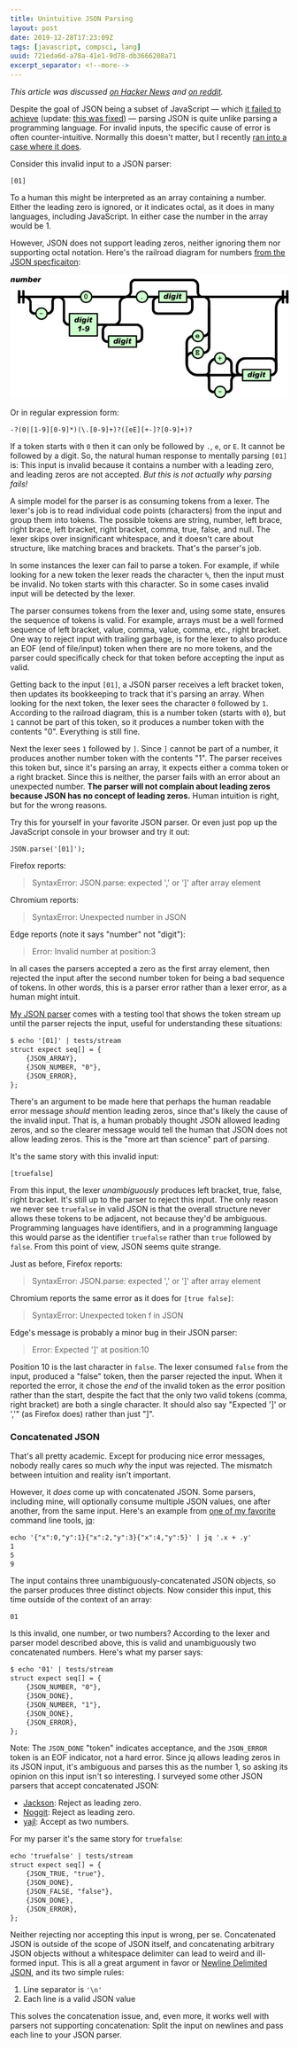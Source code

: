 ```yaml
---
title: Unintuitive JSON Parsing
layout: post
date: 2019-12-28T17:23:09Z
tags: [javascript, compsci, lang]
uuid: 721eda6d-a78a-41e1-9d78-db3666208a71
excerpt_separator: <!--more-->
---
```


*This article was discussed [on Hacker News][hn] and [on reddit][r].*

Despite the goal of JSON being a subset of JavaScript — which [it failed
to achieve][mine] (update: [this was fixed][fix]) — parsing JSON is
quite unlike parsing a programming language. For invalid inputs, the
specific cause of error is often counter-intuitive. Normally this
doesn't matter, but I recently [ran into a case where it does][gh].

<!--more-->

Consider this invalid input to a JSON parser:

    [01]

To a human this might be interpreted as an array containing a number.
Either the leading zero is ignored, or it indicates octal, as it does in
many languages, including JavaScript. In either case the number in the
array would be 1.

However, JSON does not support leading zeros, neither ignoring them nor
supporting octal notation. Here's the railroad diagram for numbers [from
the JSON specficaiton][spec]:

![](/img/diagram/json-number.png)
<!-- Copyright (C) 2017 Ecma International -->

Or in regular expression form:

    -?(0|[1-9][0-9]*)(\.[0-9]+)?([eE][+-]?[0-9]+)?

If a token starts with `0` then it can only be followed by `.`, `e`,
or `E`. It cannot be followed by a digit. So, the natural human
response to mentally parsing `[01]` is: This input is invalid because
it contains a number with a leading zero, and leading zeros are not
accepted. *But this is not actually why parsing fails!*

A simple model for the parser is as consuming tokens from a lexer. The
lexer's job is to read individual code points (characters) from the
input and group them into tokens. The possible tokens are string,
number, left brace, right brace, left bracket, right bracket, comma,
true, false, and null. The lexer skips over insignificant whitespace,
and it doesn't care about structure, like matching braces and
brackets. That's the parser's job.

In some instances the lexer can fail to parse a token. For example, if
while looking for a new token the lexer reads the character `%`, then
the input must be invalid. No token starts with this character. So in
some cases invalid input will be detected by the lexer.

The parser consumes tokens from the lexer and, using some state, ensures
the sequence of tokens is valid. For example, arrays must be a well
formed sequence of left bracket, value, comma, value, comma, etc., right
bracket. One way to reject input with trailing garbage, is for the lexer
to also produce an EOF (end of file/input) token when there are no more
tokens, and the parser could specifically check for that token before
accepting the input as valid.

Getting back to the input `[01]`, a JSON parser receives a left bracket
token, then updates its bookkeeping to track that it's parsing an array.
When looking for the next token, the lexer sees the character `0`
followed by `1`. According to the railroad diagram, this is a number
token (starts with `0`), but `1` cannot be part of this token, so it
produces a number token with the contents "0". Everything is still fine.

Next the lexer sees `1` followed by `]`. Since `]` cannot be part of a
number, it produces another number token with the contents "1". The
parser receives this token but, since it's parsing an array, it expects
either a comma token or a right bracket. Since this is neither, the
parser fails with an error about an unexpected number. **The parser will
not complain about leading zeros because JSON has no concept of leading
zeros.** Human intuition is right, but for the wrong reasons.

Try this for yourself in your favorite JSON parser. Or even just pop up
the JavaScript console in your browser and try it out:

    JSON.parse('[01]');

Firefox reports:

> SyntaxError: JSON.parse: expected ',' or ']' after array element

Chromium reports:

> SyntaxError: Unexpected number in JSON

Edge reports (note it says "number" not "digit"):

> Error: Invalid number at position:3

In all cases the parsers accepted a zero as the first array element,
then rejected the input after the second number token for being a bad
sequence of tokens. In other words, this is a parser error rather than
a lexer error, as a human might intuit.

[My JSON parser][pdjson] comes with a testing tool that shows the token
stream up until the parser rejects the input, useful for understanding
these situations:

    $ echo '[01]' | tests/stream
    struct expect seq[] = {
        {JSON_ARRAY},
        {JSON_NUMBER, "0"},
        {JSON_ERROR},
    };

There's an argument to be made here that perhaps the human readable
error message *should* mention leading zeros, since that's likely the
cause of the invalid input. That is, a human probably thought JSON
allowed leading zeros, and so the clearer message would tell the human
that JSON does not allow leading zeros. This is the "more art than
science" part of parsing.

It's the same story with this invalid input:

    [truefalse]

From this input, the lexer *unambiguously* produces left bracket,
true, false, right bracket. It's still up to the parser to reject this
input. The only reason we never see `truefalse` in valid JSON is that
the overall structure never allows these tokens to be adjacent, not
because they'd be ambiguous. Programming languages have identifiers,
and in a programming language this would parse as the identifier
`truefalse` rather than `true` followed by `false`. From this point of
view, JSON seems quite strange.

Just as before, Firefox reports:

> SyntaxError: JSON.parse: expected ',' or ']' after array element

Chromium reports the same error as it does for `[true false]`:

> SyntaxError: Unexpected token f in JSON

Edge's message is probably a minor bug in their JSON parser:

> Error: Expected ']' at position:10

Position 10 is the last character in `false`. The lexer consumed `false`
from the input, produced a "false" token, then the parser rejected the
input. When it reported the error, it chose the *end* of the invalid
token as the error position rather than the start, despite the fact that
the only two valid tokens (comma, right bracket) are both a single
character. It should also say "Expected ']' or ','" (as Firefox does)
rather than just "]".

### Concatenated JSON

That's all pretty academic. Except for producing nice error messages,
nobody really cares so much *why* the input was rejected. The mismatch
between intuition and reality isn't important.

However, it *does* come up with concatenated JSON. Some parsers,
including mine, will optionally consume multiple JSON values, one after
another, from the same input. Here's an example from [one of my
favorite][mb] command line tools, [jq][jq]:

    echo '{"x":0,"y":1}{"x":2,"y":3}{"x":4,"y":5}' | jq '.x + .y'
    1
    5
    9

The input contains three unambiguously-concatenated JSON objects, so
the parser produces three distinct objects. Now consider this input,
this time outside of the context of an array:

    01

Is this invalid, one number, or two numbers? According to the lexer and
parser model described above, this is valid and unambiguously two
concatenated numbers. Here's what my parser says:

    $ echo '01' | tests/stream
    struct expect seq[] = {
        {JSON_NUMBER, "0"},
        {JSON_DONE},
        {JSON_NUMBER, "1"},
        {JSON_DONE},
        {JSON_ERROR},
    };

Note: The `JSON_DONE` "token" indicates acceptance, and the `JSON_ERROR`
token is an EOF indicator, not a hard error. Since jq allows leading
zeros in its JSON input, it's ambiguous and parses this as the number 1,
so asking its opinion on this input isn't so interesting. I surveyed
some other JSON parsers that accept concatenated JSON:

* [Jackson][jackson]: Reject as leading zero.
* [Noggit][noggit]: Reject as leading zero.
* [yajl][yajl]: Accept as two numbers.

For my parser it's the same story for `truefalse`:

    echo 'truefalse' | tests/stream
    struct expect seq[] = {
        {JSON_TRUE, "true"},
        {JSON_DONE},
        {JSON_FALSE, "false"},
        {JSON_DONE},
        {JSON_ERROR},
    };

Neither rejecting nor accepting this input is wrong, per se.
Concatenated JSON is outside of the scope of JSON itself, and
concatenating arbitrary JSON objects without a whitespace delimiter can
lead to weird and ill-formed input. This is all a great argument in
favor or [Newline Delimited JSON][ndjson], and its two simple rules:

1. Line separator is `'\n'`
2. Each line is a valid JSON value

This solves the concatenation issue, and, even more, it works well with
parsers not supporting concatenation: Split the input on newlines and
pass each line to your JSON parser.


[fix]: https://github.com/tc39/proposal-json-superset
[gh]: https://github.com/skeeto/pdjson/pull/19/commits/1500ca73f2ed44ed8a6129fd1fa164bd7e326874#diff-eb030bc5ad128fc13160acab7d06f3a0R702
[hn]: https://news.ycombinator.com/item?id=21900715
[jackson]: https://github.com/FasterXML/jackson
[jq]: https://stedolan.github.io/jq/
[mb]: /blog/2016/09/15/
[mine]: http://seriot.ch/parsing_json.php
[ndjson]: http://ndjson.org/
[noggit]: https://github.com/yonik/noggit
[pdjson]: https://github.com/skeeto/pdjson
[r]: https://old.reddit.com/r/programming/comments/egvq11/unintuitive_json_parsing/
[spec]: https://www.json.org/json-en.html
[yajl]: https://lloyd.github.io/yajl/
